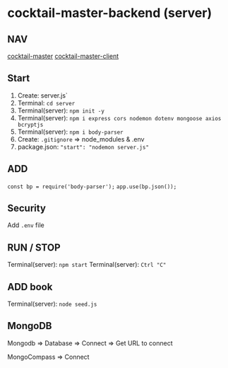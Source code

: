 # cocktail-master-backend (server)

## NAV

[cocktail-master](https://github.com/VMO2020/cocktail-master)
[cocktail-master-client](https://github.com/VMO2020/cocktail-master/blob/main/client/FRONTEND.md)

## Start

1. Create: server.js`
2. Terminal: `cd server`
3. Terminal(server): `npm init -y`
4. Terminal(server): `npm i express cors nodemon dotenv mongoose axios bcryptjs`
5. Terminal(server): `npm i body-parser`
6. Create: `.gitignore` => node_modules & .env
7. package.json: `"start": "nodemon server.js"`

## ADD

`const bp = require('body-parser');`
`app.use(bp.json());`

## Security

Add `.env` file

## RUN / STOP

Terminal(server): `npm start`
Terminal(server): `Ctrl "C"`

## ADD book

Terminal(server): `node seed.js`

## MongoDB

Mongodb => Database => Connect => Get URL to connect

MongoCompass => Connect

